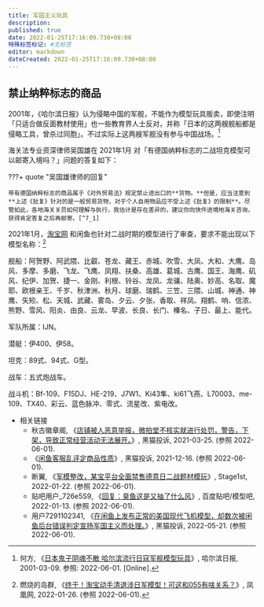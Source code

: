 ```yaml
---
title: 军国主义玩具
description:
published: true
date: 2022-01-25T17:16:09.730+08:00
特殊标签标记: #无标签
editor: markdown
dateCreated: 2022-01-25T17:16:09.730+08:00
---
```


## 禁止纳粹标志的商品

2001年，《哈尔滨日报》认为侵略中国的军舰，不能作为模型玩具贩卖，即使注明「只适合做反面教材使用」也一些教育界人士反对，并称「日本的这两艘舰船都是侵略工具，曾杀过同胞」。不过实际上这两艘军舰没有参与中国战场。[^2833]

[^2833]: 何方, 《[日本鬼子阴魂不散 哈尔滨流行日寇军舰模型玩具](https://web.archive.org/web/20060113003241/http://japan.people.com.cn/2001/03/09/riben20010309_2833.html)》, 哈尔滨日报, 2001-03-09. 参照: 2022-06-01. [Online].

海关法专业资深律师吴国雄在 2021年1月 对「有德国纳粹标志的二战坦克模型可以邮寄入境吗？」问题的答复如下：

???+ quote "吴国雄律师的回复"

    带有德国纳粹标志的商品属于《对外贸易法》规定禁止进出口的**货物。**但是，应当注意到**上述《批复》针对的是一般贸易货物，对于个人自用物品应不受上述《批复》的限制**。尽管如此，各地海关关员如何理解与执行，我估计是存在差异的，建议你向快件进境地海关咨询，获得肯定答复之后再邮寄。[^7_1]

[^7_1]: 吴国雄, 《[有德国纳粹标志的二战坦克模型可以邮寄入境吗？](https://web.archive.org/web/20220121054524/https://www.sohu.com/a/447282317_120064824)》, 搜狐, 2021-01-28. (参照 2022-06-01).

2021年1月，[淘宝网](/website/淘宝网.md) 和闲鱼也针对二战时期的模型进行了审查，要求不能出现以下模型名称：[^8D76XVEwxCu]

[^8D76XVEwxCu]: 燃烧的岛群, 《[终于！淘宝动手清退涉日军模型！可这和055有啥关系？](https://web.archive.org/web/20220601090803/https://history.ifeng.com/c/8D76XVEwxCu)》, 凤凰网, 2022-01-26. (参照 2022-06-01).

舰船：阿贺野、阿武隈、比叡、苍龙、藏王、赤城、吹雪、大凤、大和、大鹰、岛风、多摩、多磨、飞龙、飞鹰、凤翔、扶桑、高雄、葛城、古鹰、国王、海鹰、矶风、纪伊、加贺、捷一、金刚、利根、铃谷、龙凤、龙骧、陆奥、妙高、名取、魔耶、欧根亲王、千岁、秋津洲、秋月、球磨、瑞鹤、三笠、三隈、山城、神通、神鹰、矢矧、松、天城、武藏、雾岛、夕云、夕张、香取、祥凤、翔鹤、响、信浓、熊野、雪风、阳炎、由良、云龙、早波、长良、长门、榛名、子日、最上、能代。

军队所属：IJN。

潜艇：伊400、伊58。

坦克：89式、94式、G型。

战车：五式炮战车。

战斗机：Bf-109、F15DJ、HE-219、J7W1、Ki43隼、ki61飞燕、L70003、me-109、TX40、彩云、蓝色脉冲、零式、流星改、紫电改。

+   相关链接
    +   秋古徽章阁, 《[店铺被人恶意举报，微拍堂不核实就进行处罚，警告，下架，导致正常经营活动无法展开。](https://web.archive.org/web/20220601103210/https://tousu.sina.com.cn/complaint/view/17352689563/)》, 黑猫投诉, 2021-03-25. (参照 2022-06-01).
    +   《[闲鱼客服乱评定商品性质](https://web.archive.org/web/20220601103249/https://tousu.sina.com.cn/complaint/view/17356549963/)》, 黑猫投诉, 2021-12-16. (参照 2022-06-01).
    +   断翼, 《[军模整改，某宝平台全面禁售德意日二战题材模玩](https://web.archive.org/web/20220601091839/https://bbs.saraba1st.com/2b/thread-2048668-1-1.html)》, Stage1st, 2022-01-22. (参照 2022-06-01).
    +   贴吧用户_726e5S9, 《[回复：臭鱼这是又抽了什么风](https://tieba.baidu.com/p/7693549556?pn=4)》, 百度贴吧/模型吧, 2022-01-13. (参照 2022-06-01).
    +   用户7291102341, 《[在闲鱼上发布正常的美国现代飞机模型，却数次被闲鱼后台错误判定宣扬军国主义而处理。](https://web.archive.org/web/20220601103155/https://tousu.sina.com.cn/complaint/view/17352416048/)》, 黑猫投诉, 2022-05-21. (参照 2022-06-01).
